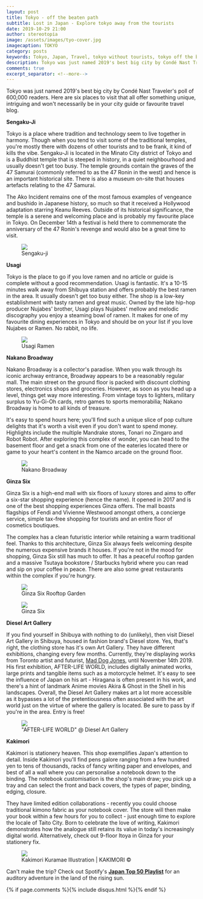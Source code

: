 ```yaml
---
layout: post
title: Tokyo - off the beaten path
subtitle: Lost in Japan - Explore tokyo away from the tourists
date: 2019-10-29 21:00
author: stereotopia
image: /assets/images/tyo-cover.jpg
imagecaption: TOKYO
category: posts
keywords: Tokyo, Japan, Travel, tokyo without tourists, tokyo off the beaten path, tokyo away from tourists, kakimori, sengaku-ji, temple, ginza six, ginza, usagi, nakano, shibuya, nakano broadway, mad dog jones, after-life world, diesel art gallery
description: Tokyo was just named 2019's best big city by Condé Nast Traveler's poll of 600,000 readers. Here are six places to visit that all offer something unique, intriguing and won't necessarily be in your city guide or favourite travel blog.
comments: true
excerpt_separator: <!--more-->
---
```


Tokyo was just named 2019's best big city by Condé Nast Traveler's poll of 600,000 readers. Here are six places to visit that all offer something unique, intriguing and won't necessarily be in your city guide or favourite travel blog. <!--more-->

**Sengaku-Ji**

Tokyo is a place where tradition and technology seem to live together in harmony. Though when you tend to visit some of the traditional temples, you're mostly there with dozens of other tourists and to be frank, it kind of kills the vibe. Sengaku-Ji is located in the Minato City district of Tokyo and is a Buddhist temple that is steeped in history, in a quiet neighbourhood and usually doesn't get too busy. The temple grounds contain the graves of the 47 Samurai (commonly referred to as the 47 Ronin in the west) and hence is an important historical site. There is also a museum on-site that houses artefacts relating to the 47 Samurai. 

The Ako Incident remains one of the most famous examples of vengeance and bushido in Japanese history, so much so that it received a Hollywood adaptation starring Keanu Reeves. Outside of its historical significance, the temple is a serene and welcoming place and is probably my favourite place in Tokyo. On December 14th a festival is held there to commemorate the anniversary of the 47 Ronin's revenge and would also be a great time to visit.
<figure class="figure">
<img src="/assets/images/sengakuji.jpg" class="img-fluid fit-image rounded" id="blogimg2"/>
<figcaption class="figure-caption text-right">Sengaku-ji</figcaption>
</figure>

**Usagi**

Tokyo is the place to go if you love ramen and no article or guide is complete without a good recommendation. Usagi is fantastic. It's a 10-15 minutes walk away from Shibuya station and offers probably the best ramen in the area. It usually doesn't get too busy either. The shop is a low-key establishment with tasty ramen and great music. Owned by the late hip-hop producer Nujabes' brother, Usagi plays Nujabes' mellow and melodic discography you enjoy a steaming bowl of ramen. It makes for one of my favourite dining experiences in Tokyo and should be on your list if you love Nujabes or Ramen.  No rabbit, no life.
<figure class="figure">
<img src="/assets/images/usagi.jpg" class="img-fluid fit-image rounded" id="blogimg2"/>
<figcaption class="figure-caption text-right">Usagi Ramen</figcaption>
</figure>

**Nakano Broadway**

Nakano Broadway is a collector's paradise. When you walk through its iconic archway entrance, Broadway appears to be a reasonably regular mall. The main street on the ground floor is packed with discount clothing stores, electronics shops and groceries. However, as soon as you head up a level, things get way more interesting. From vintage toys to lighters, military surplus to Yu-Gi-Oh cards, retro games to sports memorabilia; Nakano Broadway is home to all kinds of treasure.

It's easy to spend hours here; you'll find such a unique slice of pop culture delights that it's worth a visit even if you don't want to spend money. Highlights include the multiple Mandrake stores, Tonari no Zingaro and Robot Robot. After exploring this complex of wonder, you can head to the basement floor and get a snack from one of the eateries located there or game to your heart's content in the Namco arcade on the ground floor.
<figure class="figure">
<img src="/assets/images/nakano.jpg" class="img-fluid fit-image rounded" id="blogimg2"/>
<figcaption class="figure-caption text-right">Nakano Broadway</figcaption>
</figure>

**Ginza Six**

Ginza Six is a high-end mall with six floors of luxury stores and aims to offer a six-star shopping experience (hence the name). It opened in 2017 and is one of the best shopping experiences Ginza offers. The mall boasts flagships of Fendi and Vivienne Westwood amongst others, a concierge service, simple tax-free shopping for tourists and an entire floor of cosmetics boutiques. 

The complex has a clean futuristic interior while retaining a warm traditional feel. Thanks to this architecture, Ginza Six always feels welcoming despite the numerous expensive brands it houses. If you're not in the mood for shopping, Ginza Six still has much to offer. It has a peaceful rooftop garden and a massive Tsutaya bookstore / Starbucks hybrid where you can read and sip on your coffee in peace. There are also some great restaurants within the complex if you're hungry.
<figure class="figure">
<img src="/assets/images/g6-1.jpg" class="img-fluid fit-image rounded" id="blogimg2"/>
<figcaption class="figure-caption text-right">Ginza Six Rooftop Garden</figcaption>
</figure>
<figure class="figure">
<img src="/assets/images/g6-2.jpg" class="img-fluid fit-image rounded" id="blogimg2"/>
<figcaption class="figure-caption text-right">Ginza Six</figcaption>
</figure>

**Diesel Art Gallery**

If you find yourself in Shibuya with nothing to do (unlikely), then visit Diesel Art Gallery in Shibuya, housed in fashion brand's Diesel store. Yes, that's right, the clothing store has it's own Art Gallery. They have different exhibitions, changing every few months. Currently, they're displaying works from Toronto artist and futurist, <a href ="https:/www.instagram.com/mad.dog.jones">Mad Dog Jones</a>, until November 14th 2019. His first exhibition, AFTER-LIFE WORLD, includes digitally animated works, large prints and tangible items such as a motorcycle helmet. It's easy to see the influence of Japan on his art - Hiragana is often present in his work, and there's a hint of landmark Anime movies Akira & Ghost in the Shell in his landscapes. Overall, the Diesel Art Gallery makes art a lot more accessible as it bypasses a lot of the pretentiousness often associated with the art world just on the virtue of where the gallery is located. Be sure to pass by if you're in the area. Entry is free!
<figure class="figure">
<img src="/assets/images/after-lifeworld.jpg" class="img-fluid fit-image rounded" id="blogimg2"/>
<figcaption class="figure-caption text-right">"AFTER-LIFE WORLD" @ Diesel Art Gallery</figcaption>
</figure>

**Kakimori**

Kakimori is stationery heaven. This shop exemplifies Japan's attention to detail. Inside Kakimori you'll find pens galore ranging from a few hundred yen to tens of thousands, racks of fancy writing paper and envelopes, and best of all a wall where you can personalise a notebook down to the binding. The notebook customisation is the shop's main draw; you pick up a tray and can select the front and back covers, the types of paper, binding, edging, closure. 

They have limited edition collaborations - recently you could choose traditional kimono fabric as your notebook cover. The store will then make your book within a few hours for you to collect - just enough time to explore the locale of Taito City.  Born to celebrate the love of writing, Kakimori demonstrates how the analogue still retains its value in today's increasingly digital world. Alternatively, check out 9-floor Itoya in Ginza for your stationery fix.
<figure class="figure">
<img src="/assets/images/kuramae_illust.jpg" class="img-fluid fit-image rounded" id="blogimg2"/>
<figcaption class="figure-caption text-right">Kakimori Kuramae Illustration |  KAKIMORI &copy;</figcaption>
</figure>


Can't make the trip? Check out Spotify's **<a href ="spotify:playlist:37i9dQZEVXbKXQ4mDTEBXq">Japan Top 50 Playlist</a>** for an auditory adventure in the land of the rising sun.

{% if page.comments %}{% include disqus.html %}{% endif %}